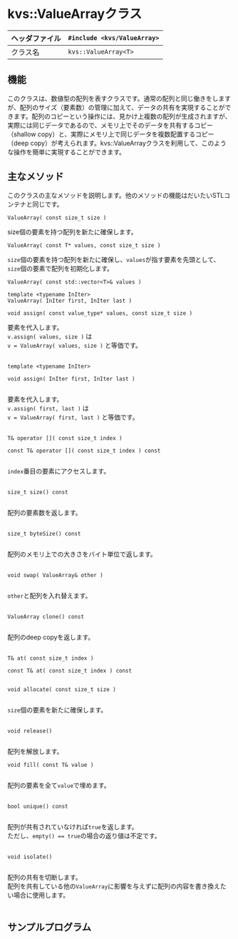 # kvs::ValueArrayクラス #

|ヘッダファイル|`#include <kvs/ValueArray>`|
|:------|:--------------------------|
|クラス名   |`kvs::ValueArray<T>`       |

## 機能 ##
このクラスは、数値型の配列を表すクラスです。通常の配列と同じ働きをしますが、配列のサイズ（要素数）の管理に加えて、データの共有を実現することができます。配列のコピーという操作には、見かけ上複数の配列が生成されますが、実際には同じデータであるので、メモリ上でそのデータを共有するコピー（shallow copy）と、実際にメモリ上で同じデータを複数配置するコピー（deep copy）が考えられます。kvs::ValueArrayクラスを利用して、このような操作を簡単に実現することができます。

## 主なメソッド ##
このクラスの主なメソッドを説明します。他のメソッドの機能はだいたいSTLコンテナと同じです。

```
ValueArray( const size_t size )
```
size個の要素を持つ配列を新たに確保します。

```
ValueArray( const T* values, const size_t size )
```
`size`個の要素を持つ配列を新たに確保し、`values`が指す要素を先頭として、`size`個の要素で配列を初期化します。

```
ValueArray( const std::vector<T>& values )
```

```
template <typename InIter>
ValueArray( InIter first, InIter last )
```

```
void assign( const value_type* values, const size_t size )
```
要素を代入します。<br>
<code>v.assign( values, size )</code>
は<br>
<code>v = ValueArray( values, size )</code>
と等価です。<br>
<br>
<pre><code>template &lt;typename InIter&gt;<br>
void assign( InIter first, InIter last )<br>
</code></pre>
要素を代入します。<br>
<code>v.assign( first, last )</code>
は<br>
<code>v = ValueArray( first, last )</code>
と等価です。<br>
<br>
<pre><code>T&amp; operator []( const size_t index )<br>
const T&amp; operator []( const size_t index ) const<br>
</code></pre>
<code>index</code>番目の要素にアクセスします。<br>
<br>
<pre><code>size_t size() const<br>
</code></pre>
配列の要素数を返します。<br>
<br>
<pre><code>size_t byteSize() const<br>
</code></pre>
配列のメモリ上での大きさをバイト単位で返します。<br>
<br>
<pre><code>void swap( ValueArray&amp; other )<br>
</code></pre>
<code>other</code>と配列を入れ替えます。<br>
<br>
<pre><code>ValueArray clone() const<br>
</code></pre>
配列のdeep copyを返します。<br>
<br>
<pre><code>T&amp; at( const size_t index )<br>
const T&amp; at( const size_t index ) const<br>
</code></pre>

<pre><code>void allocate( const size_t size )<br>
</code></pre>
<code>size</code>個の要素を新たに確保します。<br>
<br>
<pre><code>void release()<br>
</code></pre>
配列を解放します。<br>

<pre><code>void fill( const T&amp; value )<br>
</code></pre>
配列の要素を全て<code>value</code>で埋めます。<br>
<br>
<pre><code>bool unique() const<br>
</code></pre>
配列が共有されていなければ<code>true</code>を返します。<br>
ただし、<code>empty() == true</code>の場合の返り値は不定です。<br>
<br>
<pre><code>void isolate()<br>
</code></pre>
配列の共有を切断します。<br>
配列を共有している他の<code>ValueArray</code>に影響を与えずに配列の内容を書き換えたい場合に使用します。<br>
<br>
<h2>サンプルプログラム</h2>